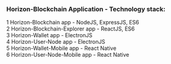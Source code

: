 ### Horizon-Blockchain Application - Technology stack:
1 Horizon-Blockchain app - NodeJS, ExpressJS, ES6\
2 Horizon-Blockchain-Explorer app - ReactJS, ES6\
3 Horizon-Wallet app - ElectronJS\
4 Horizon-User-Node app - ElectronJS\
5 Horizon-Wallet-Mobile app - React Native\
6 Horizon-User-Node-Mobile app - React Native
